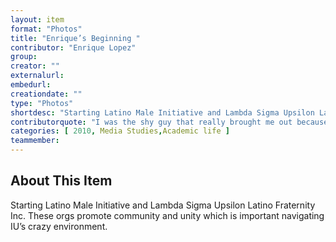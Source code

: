 ```yaml
---
layout: item
format: "Photos"
title: "Enrique’s Beginning "
contributor: "Enrique Lopez"
group: 
creator: ""
externalurl: 
embedurl: 
creationdate: ""
type: "Photos"
shortdesc: "Starting Latino Male Initiative and Lambda Sigma Upsilon Latino Fraternity Inc. These orgs promote community and unity which is important navigating IU’s crazy environment. "
contributorquote: "I was the shy guy that really brought me out because later on I then started my fraternity Lambda Sigma Upsilon Fraternity incorporated. That was kind of easy to do just because, I did all the event planning, organization, logistics of the Latino Male Initiative. Those skills are getting transferred into doing LSU, the frat, the significance, it's immense."
categories: [ 2010, Media Studies,Academic life ]
teammember: 
---
```


## About This Item

Starting Latino Male Initiative and Lambda Sigma Upsilon Latino Fraternity Inc. These orgs promote community and unity which is important navigating IU’s crazy environment. 

